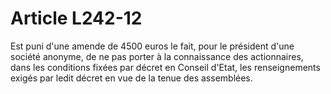# Article L242-12

Est puni d'une amende de 4500 euros le fait, pour le président d'une société anonyme, de ne pas porter à la connaissance des actionnaires, dans les conditions fixées par décret en Conseil d'Etat, les renseignements exigés par ledit décret en vue de la tenue des assemblées.